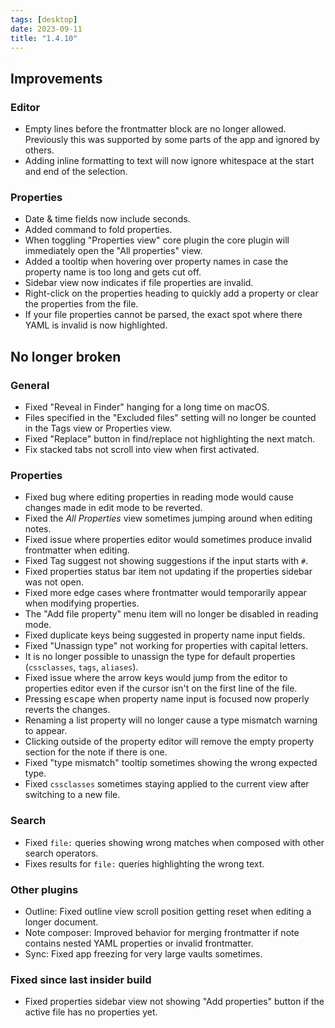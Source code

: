 ```yaml
---
tags: [desktop]
date: 2023-09-11
title: "1.4.10"
---
```


## Improvements

### Editor

- Empty lines before the frontmatter block are no longer allowed. Previously this was supported by some parts of the app and ignored by others.
- Adding inline formatting to text will now ignore whitespace at the start and end of the selection.

### Properties

- Date & time fields now include seconds.
- Added command to fold properties.
- When toggling "Properties view" core plugin the core plugin will immediately open the "All properties" view.
- Added a tooltip when hovering over property names in case the property name is too long and gets cut off.
- Sidebar view now indicates if file properties are invalid.
- Right-click on the properties heading to quickly add a property or clear the properties from the file.
- If your file properties cannot be parsed, the exact spot where there YAML is invalid is now highlighted.

## No longer broken

### General

- Fixed "Reveal in Finder" hanging for a long time on macOS.
- Files specified in the "Excluded files" setting will no longer be counted in the Tags view or Properties view.
- Fixed "Replace" button in find/replace not highlighting the next match.
- Fix stacked tabs not scroll into view when first activated.

### Properties

- Fixed bug where editing properties in reading mode would cause changes made in edit mode to be reverted.
- Fixed the _All Properties_ view sometimes jumping around when editing notes.
- Fixed issue where properties editor would sometimes produce invalid frontmatter when editing.
- Fixed Tag suggest not showing suggestions if the input starts with `#`.
- Fixed properties status bar item not updating if the properties sidebar was not open.
- Fixed more edge cases where frontmatter would temporarily appear when modifying properties.
- The "Add file property" menu item will no longer be disabled in reading mode.
- Fixed duplicate keys being suggested in property name input fields.
- Fixed "Unassign type" not working for properties with capital letters.
- It is no longer possible to unassign the type for default properties (`cssclasses`, `tags`, `aliases`).
- Fixed issue where the arrow keys would jump from the editor to properties editor even if the cursor isn't on the first line of the file.
- Pressing <kbd>escape</kbd> when property name input is focused now properly reverts the changes.
- Renaming a list property will no longer cause a type mismatch warning to appear.
- Clicking outside of the property editor will remove the empty property section for the note if there is one.
- Fixed "type mismatch" tooltip sometimes showing the wrong expected type.
- Fixed `cssclasses` sometimes staying applied to the current view after switching to a new file.

### Search

- Fixed `file:` queries showing wrong matches when composed with other search operators.
- Fixes results for `file:` queries highlighting the wrong text.

### Other plugins

- Outline: Fixed outline view scroll position getting reset when editing a longer document.
- Note composer: Improved behavior for merging frontmatter if note contains nested YAML properties or invalid frontmatter.
- Sync: Fixed app freezing for very large vaults sometimes.

### Fixed since last insider build

- Fixed properties sidebar view not showing "Add properties" button if the active file has no properties yet.
